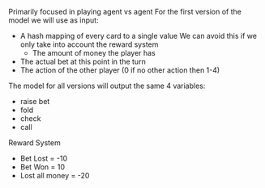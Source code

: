 Primarily focused in playing agent vs agent
For the first version of the model we will use as input:

* A hash mapping of every card to a single value 
We can avoid this if we only take into account the reward system
    * The amount of money the player has
* The actual bet at this point in the turn
* The action of the other player (0 if no other action then 1-4)

The model for all versions will output the same 4 variables:

* raise bet
* fold
* check
* call

Reward System

* Bet Lost = -10
* Bet Won = 10
* Lost all money = -20